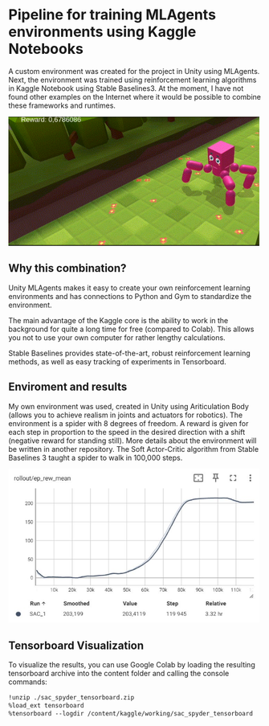 # Pipeline for training MLAgents environments using Kaggle Notebooks
A custom environment was created for the project in Unity using MLAgents. Next, the environment was trained using reinforcement learning algorithms in Kaggle Notebook using Stable Baselines3. At the moment, I have not found other examples on the Internet where it would be possible to combine these frameworks and runtimes.

<img src='result_spyder.gif' width='500'>

## Why this combination?

Unity MLAgents makes it easy to create your own reinforcement learning environments and has connections to Python and Gym to standardize the environment.

The main advantage of the Kaggle core is the ability to work in the background for quite a long time for free (compared to Colab). This allows you not to use your own computer for rather lengthy calculations.

Stable Baselines provides state-of-the-art, robust reinforcement learning methods, as well as easy tracking of experiments in Tensorboard.

## Enviroment and results

My own environment was used, created in Unity using Ariticulation Body (allows you to achieve realism in joints and actuators for robotics).
The environment is a spider with 8 degrees of freedom. A reward is given for each step in proportion to the speed in the desired direction with a shift (negative reward for standing still). More details about the environment will be written in another repository.
The Soft Aсtor-Critic algorithm from Stable Baselines 3 taught a spider to walk in 100,000 steps.

<img src='result.jpg' width='500'>

## Tensorboard Visualization

To visualize the results, you can use Google Colab by loading the resulting tensorboard archive into the content folder and calling the console commands:

```
!unzip ./sac_spyder_tensorboard.zip
%load_ext tensorboard
%tensorboard --logdir /content/kaggle/working/sac_spyder_tensorboard
```
